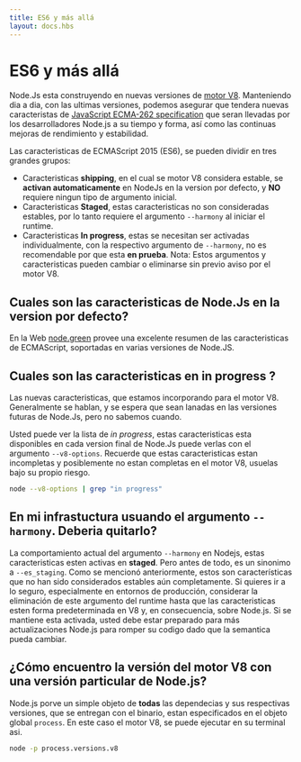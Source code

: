 ```yaml
---
title: ES6 y más allá
layout: docs.hbs
---
```

# ES6 y más allá

Node.Js esta construyendo en nuevas versiones de [motor V8](https://developers.google.com/v8/). Manteniendo dia a dia, con las ultimas versiones, podemos asegurar que tendera nuevas caracteristas de [JavaScript ECMA-262 specification](http://www.ecma-international.org/publications/standards/Ecma-262.htm) que seran llevadas por los desarrolladores Node.js a su tiempo y forma, así como las continuas mejoras de rendimiento y estabilidad.

Las caracteristicas de ECMAScript 2015 (ES6), se pueden dividir en tres grandes grupos:

* Caracteristicas **shipping**, en el cual se motor V8 considera estable, se **activan automaticamente** en NodeJs en la version por defecto, y **NO** requiere ningun tipo de argumento inicial.
* Caracteristicas **Staged**, estas caracteristicas no son consideradas estables, por lo tanto requiere el argumento `--harmony` al iniciar el runtime.
* Caracteristicas **In progress**, estas se necesitan ser activadas individualmente, con la respectivo argumento de `--harmony`, no es recomendable por que esta **en prueba**. Nota: Estos argumentos y caracteristicas pueden cambiar o eliminarse sin previo aviso por el motor V8.

## Cuales son las caracteristicas de Node.Js en la version por defecto?

En la Web [node.green](http://node.green) provee una excelente resumen de las caracteristicas de ECMAScript, soportadas en varias versiones de Node.JS.

## Cuales son las caracteristicas en **in progress** ?

Las nuevas caracteristicas, que estamos incorporando para el motor V8. Generalmente se hablan, y se espera que sean lanadas en las versiones futuras de Node.Js, pero no sabemos cuando.

Usted puede ver la lista de *in progress*, estas caracteristicas esta disponibles en cada version final de Node.Js puede verlas con el argumento `--v8-options`. Recuerde que estas caracteristicas estan incompletas y posiblemente no estan completas en el motor V8, usuelas bajo su propio riesgo.

```bash
node --v8-options | grep "in progress"
```

## En mi infrastuctura usuando el argumento `--harmony`. Deberia quitarlo?

La comportamiento actual del argumento `--harmony` en Nodejs, estas caracteristicas esten activas en **staged**. Pero antes de todo, es un sinonimo a `--es_staging`. Como se mencionó anteriormente, estos son características que no han sido considerados estables aún completamente. Si quieres ir a lo seguro, especialmente en entornos de producción, considerar la eliminación de este argumento del runtime hasta que las caracteristicas esten forma predeterminada en V8 y, en consecuencia, sobre Node.js. Si se mantiene esta activada, usted debe estar preparado para más actualizaciones Node.js para romper su codigo dado que la semantica pueda cambiar.

## ¿Cómo encuentro la versión del motor V8 con una versión particular de Node.js?

Node.js porve un simple objeto de **todas** las dependecias y sus respectivas versiones, que se entregan con el binario, estan especificados en el objeto global `process`. En este caso el motor V8, se puede ejecutar en su terminal asi.

```bash
node -p process.versions.v8
```
